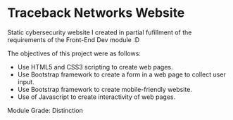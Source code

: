 # Traceback Networks Website
Static cybersecurity website I created in partial fufillment of the requirements of the Front-End Dev module :D

The objectives of this project were as follows:
- Use HTML5 and CSS3 scripting to create web pages.
- Use Bootstrap framework to create a form in a web page to collect user input.
- Use Bootstrap framework to create mobile-friendly website.
- Use of Javascript to create interactivity of web pages.

Module Grade: Distinction
